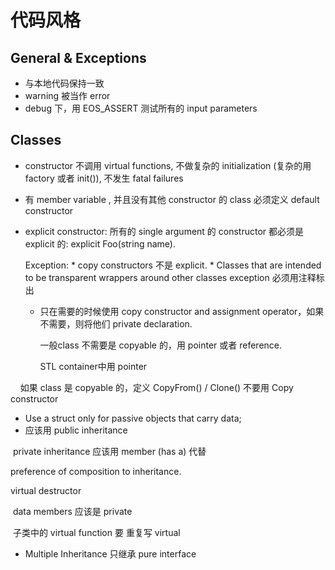 # 代码风格 

## General & Exceptions

* 与本地代码保持一致
* warning 被当作 error
* debug 下，用 EOS_ASSERT 测试所有的 input parameters

## Classes
* constructor 不调用 virtual functions, 不做复杂的 initialization (复杂的用 factory 或者 init()), 不发生 fatal failures
* 有 member variable , 并且没有其他 constructor 的 class 必须定义 default constructor 
* explicit constructor: 所有的 single argument 的 constructor 都必须是 explicit 的: explicit Foo(string name).
  
  Exception:
      * copy constructors 不是 explicit.
      * Classes that are intended to be transparent wrappers around other classes 
  exception 必须用注释标出
  
  * 只在需要的时候使用 copy constructor and assignment operator，如果不需要，则将他们 private declaration.
     
     一般class 不需要是 copyable 的，用 pointer 或者 reference. 
     
     STL container中用 pointer
     
     如果 class 是 copyable 的，定义 CopyFrom() / Clone() 不要用 Copy constructor
  
* Use a struct only for passive objects that carry data;
* 应该用 public inheritance
  
  private inheritance 应该用 member (has a) 代替
  
  preference of composition to inheritance.
  
  virtual destructor
  
  data members 应该是 private
  
  子类中的 virtual function 要 重复写 virtual
  
* Multiple Inheritance 只继承 pure interface 
